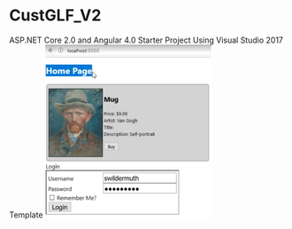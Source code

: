 # CustGLF_V2
ASP.NET Core 2.0 and Angular 4.0 Starter Project Using Visual Studio 2017 Template
![screenshot](assets/img/home-page.png)